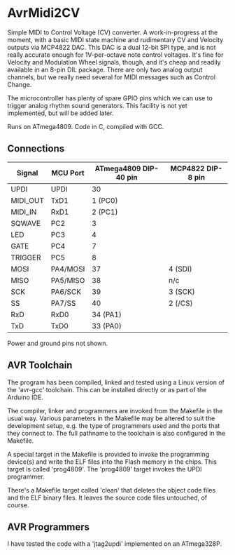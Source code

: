 # AvrMidi2CV

Simple MIDI to Control Voltage (CV) converter.
A work-in-progress at the moment,
with a basic MIDI state machine and rudimentary CV and Velocity outputs
via MCP4822 DAC.
This DAC is a dual 12-bit SPI type,
and is not really accurate enough for 1V-per-octave note control voltages.
It's fine for Velocity and Modulation Wheel signals, though,
and it's cheap and readily available in an 8-pin DIL package.
There are only two analog output channels,
but we really need several for MIDI messages such as Control Change.

The microcontroller has plenty of spare GPIO pins which we can use
to trigger analog rhythm sound generators.
This facility is not yet implemented,
but will be added later.

Runs on ATmega4809. Code in C, compiled with GCC.

## Connections

| Signal   | MCU Port | ATmega4809 DIP-40 pin | MCP4822 DIP-8 pin |
|----------|----------|-----------------------|-------------------|
| UPDI     | UPDI     | 30                    |                   |
| MIDI_OUT | TxD1     | 1 (PC0)               |                   |
| MIDI_IN  | RxD1     | 2 (PC1)               |                   |
| SQWAVE   | PC2      | 3                     |                   |
| LED      | PC3      | 4                     |                   |
| GATE     | PC4      | 7                     |                   |
| TRIGGER  | PC5      | 8                     |                   |
| MOSI     | PA4/MOSI | 37                    | 4 (SDI)           |
| MISO     | PA5/MISO | 38                    | n/c               |
| SCK      | PA6/SCK  | 39                    | 3 (SCK)           |
| SS       | PA7/SS   | 40                    | 2 (/CS)           |
| RxD      | RxD0     | 34 (PA1)              |                   |
| TxD      | TxD0     | 33 (PA0)              |                   |

Power and ground pins not shown.

## AVR Toolchain

The program has been compiled, linked and tested using a Linux version
of the 'avr-gcc' toolchain.
This can be installed directly or as part of the Arduino IDE.

The compiler, linker and programmers are invoked from the Makefile in
the usual way.
Various parameters in the Makefile may be altered to suit the development
setup, e.g. the type of programmers used and the ports that they connect to.
The full pathname to the toolchain is also configured in the Makefile.

A special target in the Makefile is provided to invoke the programming
device(s) and write the ELF files into the Flash memory in the chips.
This target is called 'prog4809'.
The 'prog4809' target invokes the UPDI programmer.

There's a Makefile target called 'clean' that deletes the object code files
and the ELF binary files.
It leaves the source code files untouched, of course.

## AVR Programmers

I have tested the code with a 'jtag2updi' implemented on an ATmega328P.

